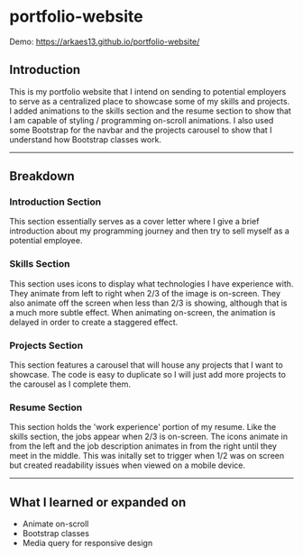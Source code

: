 # portfolio-website

Demo: https://arkaes13.github.io/portfolio-website/

## Introduction
This is my portfolio website that I intend on sending to potential employers to serve as a centralized place to showcase some of my 
skills and projects. I added animations to the skills section and the resume section to show that I am capable of styling / programming on-scroll animations. I also used some Bootstrap for the navbar and the projects carousel to show that I understand how Bootstrap classes work.

---

## Breakdown

### Introduction Section
This section essentially serves as a cover letter where I give a brief introduction about my programming journey and then try to sell 
myself as a potential employee.

### Skills Section
This section uses icons to display what technologies I have experience with. They animate from left to right when 2/3 of the image is on-screen. They also animate off the screen when less than 2/3 is showing, although that is a much more subtle effect. When animating on-screen, the animation is delayed in order to create a staggered effect.

### Projects Section
This section features a carousel that will house any projects that I want to showcase. The code is easy to duplicate so I will just add more projects to the carousel as I complete them.

### Resume Section
This section holds the 'work experience' portion of my resume. Like the skills section, the jobs appear when 2/3 is on-screen. The icons animate in from the left and the job description animates in from the right until they meet in the middle. This was initally set to trigger when 1/2 was on screen but created readability issues when viewed on a mobile device. 

---

## What I learned or expanded on
- Animate on-scroll 
- Bootstrap classes
- Media query for responsive design